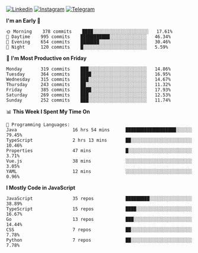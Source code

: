 [![Linkedin](https://img.shields.io/badge/-Archie-blue?style=flat-square&labelColor=gray&logo=Linkedin&logoColor=white&link=https://www.linkedin.com/in/archisdi)](https://www.linkedin.com/in/archisdi)
[![Instagram](https://img.shields.io/badge/-@archisdi-orange?style=flat-square&labelColor=gray&logo=Instagram&logoColor=white&link=https://www.instagram.com/archisdi)](https://www.instagram.com/archisdi)
[![Telegram](https://img.shields.io/badge/-aai-informational?style=flat-square&labelColor=gray&logo=telegram&logoColor=white&link=https://t.me/archisdi)](https://t.me/archisdi)

<!--START_SECTION:waka-->
**I'm an Early 🐤** 

```text
🌞 Morning    378 commits    ████░░░░░░░░░░░░░░░░░░░░░   17.61% 
🌆 Daytime    995 commits    ███████████░░░░░░░░░░░░░░   46.34% 
🌃 Evening    654 commits    ███████░░░░░░░░░░░░░░░░░░   30.46% 
🌙 Night      120 commits    █░░░░░░░░░░░░░░░░░░░░░░░░   5.59%

```
📅 **I'm Most Productive on Friday** 

```text
Monday       319 commits    ███░░░░░░░░░░░░░░░░░░░░░░   14.86% 
Tuesday      364 commits    ████░░░░░░░░░░░░░░░░░░░░░   16.95% 
Wednesday    315 commits    ███░░░░░░░░░░░░░░░░░░░░░░   14.67% 
Thursday     243 commits    ██░░░░░░░░░░░░░░░░░░░░░░░   11.32% 
Friday       385 commits    ████░░░░░░░░░░░░░░░░░░░░░   17.93% 
Saturday     269 commits    ███░░░░░░░░░░░░░░░░░░░░░░   12.53% 
Sunday       252 commits    ███░░░░░░░░░░░░░░░░░░░░░░   11.74%

```


📊 **This Week I Spent My Time On** 

```text
💬 Programming Languages: 
Java                     16 hrs 54 mins      ███████████████████░░░░░░   79.45% 
TypeScript               2 hrs 13 mins       ██░░░░░░░░░░░░░░░░░░░░░░░   10.46% 
Properties               47 mins             █░░░░░░░░░░░░░░░░░░░░░░░░   3.71% 
Vue.js                   38 mins             ░░░░░░░░░░░░░░░░░░░░░░░░░   3.05% 
YAML                     12 mins             ░░░░░░░░░░░░░░░░░░░░░░░░░   0.96%

```

**I Mostly Code in JavaScript** 

```text
JavaScript               35 repos            █████████░░░░░░░░░░░░░░░░   38.89% 
TypeScript               15 repos            ████░░░░░░░░░░░░░░░░░░░░░   16.67% 
Go                       13 repos            ███░░░░░░░░░░░░░░░░░░░░░░   14.44% 
CSS                      7 repos             ██░░░░░░░░░░░░░░░░░░░░░░░   7.78% 
Python                   7 repos             ██░░░░░░░░░░░░░░░░░░░░░░░   7.78%

```



<!--END_SECTION:waka-->